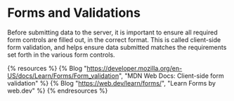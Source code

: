 # Forms and Validations

Before submitting data to the server, it is important to ensure all required form controls are filled out, in the correct format. This is called client-side form validation, and helps ensure data submitted matches the requirements set forth in the various form controls.

{% resources %}
  {% Blog "https://developer.mozilla.org/en-US/docs/Learn/Forms/Form_validation", "MDN Web Docs: Client-side form validation" %}
  {% Blog "https://web.dev/learn/forms/", "Learn Forms by web.dev" %}
{% endresources %}
